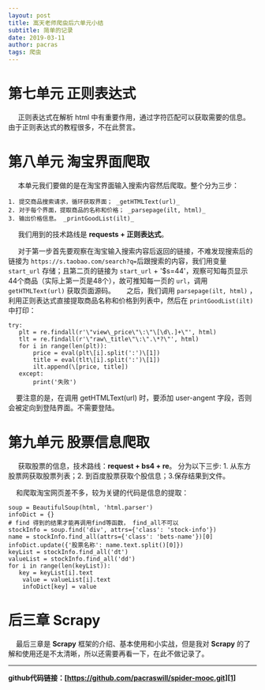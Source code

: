 ```yaml
---
layout: post
title: 嵩天老师爬虫后六单元小结
subtitle: 简单的记录
date: 2019-03-11
author: pacras
tags: 爬虫
---
```


# 第七单元 正则表达式
&#160;&#160;&#160;&#160; 正则表达式在解析 html 中有重要作用，通过字符匹配可以获取需要的信息。由于正则表达式的教程很多，不在此赘言。

# 第八单元 淘宝界面爬取
&#160;&#160;&#160;&#160; 本单元我们要做的是在淘宝界面输入搜索内容然后爬取。整个分为三步：

	1. 提交商品搜索请求，循环获取界面； _getHTMLText(url)_
	2. 对于每个界面，提取商品的名称和价格； _parsepage(ilt, html)_
	3. 输出价格信息。 _printGoodList(ilt)_
 
&#160;&#160;&#160;&#160; 我们用到的技术路线是 **requests + 正则表达式**。

&#160;&#160;&#160;&#160; 对于第一步首先要观察在淘宝输入搜索内容后返回的链接，不难发现搜索后的链接为 `https://s.taobao.com/search?q=`后跟搜索的内容，我们用变量 `start_url` 存储；且第二页的链接为 `start_url` + '$s=44'，观察可知每页显示44个商品（实际上第一页是48个），故可推知每一页的 `url`，调用 `getHTMLText(url)` 获取页面源码。
&#160;&#160;&#160;&#160; 之后，我们调用 `parsepage(ilt, html)` ，利用正则表达式直接提取商品名称和价格到列表中，然后在 `printGoodList(ilt)`中打印：

	try:
	   plt = re.findall(r'\"view\_price\"\:\"\[\d\.]+\"', html)
	   tlt = re.findall(r'\"raw\_title\"\:\".\*?\"', html)
	   for i in range(len(plt)):
	       price = eval(plt\[i].split(':')\[1])
	       title = eval(tlt\[i].split(':')\[1])
	       ilt.append(\[price, title])
	   except:
	       print('失败')

&#160;&#160;&#160;&#160;要注意的是，在调用 getHTMLText(url) 时，要添加 user-angent 字段，否则会被定向到登陆界面。不需要登陆。  

# 第九单元 股票信息爬取
&#160;&#160;&#160;&#160; 获取股票的信息，技术路线：**request + bs4 + re**。 分为以下三步: 1. 从东方股票网获取股票列表；2. 到百度股票获取个股信息；3.保存结果到文件。

&#160;&#160;&#160;&#160;和爬取淘宝网页差不多，较为关键的代码是信息的提取：

	soup = BeautifulSoup(html, 'html.parser')
	infoDict = {}
	# find 得到的结果才能再调用find等函数， find_all不可以
	stockInfo = soup.find('div', attrs={'class': 'stock-info'})
	name = stockInfo.find_all(attrs={'class': 'bets-name'})[0]
	infoDict.update({'股票名称': name.text.split()[0]})
	keyList = stockInfo.find_all('dt')
	valueList = stockInfo.find_all('dd')
	for i in range(len(keyList)):
	   key = keyList[i].text
	    value = valueList[i].text
	    infoDict[key] = value

# 后三章 Scrapy
&#160;&#160;&#160;&#160;最后三章是 **Scrapy** 框架的介绍、基本使用和小实战，但是我对 **Scrapy** 的了解和使用还是不太清晰，所以还需要再看一下，在此不做记录了。

---- 
**github代码链接：[https://github.com/pacraswill/spider-mooc.git][1]**

[1]:	https://github.com/pacraswill/spider-mooc.git